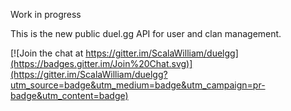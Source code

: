 Work in progress

This is the new public duel.gg API for user and clan management.

[![Join the chat at https://gitter.im/ScalaWilliam/duelgg](https://badges.gitter.im/Join%20Chat.svg)](https://gitter.im/ScalaWilliam/duelgg?utm_source=badge&utm_medium=badge&utm_campaign=pr-badge&utm_content=badge)
